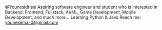 @YounesIdrissi
Aspiring software engineer and student who is interested in Backend, Frontend, Fullstack, AI/ML, Game Development, Mobile Development, and much more...
Learning Python & Java
Reach me: younesemail0@gmail.com

<!---
YounesIdrissi/YounesIdrissi is a ✨ special ✨ repository because its `README.md` (this file) appears on your GitHub profile.
You can click the Preview link to take a look at your changes.
--->
